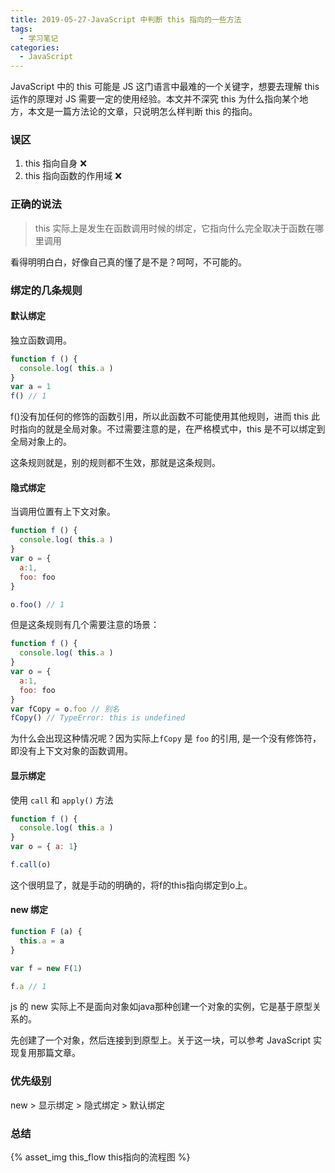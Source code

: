 ```yaml
---
title: 2019-05-27-JavaScript 中判断 this 指向的一些方法
tags:
  - 学习笔记
categories:
  - JavaScript
---
```


JavaScript 中的 this 可能是 JS 这门语言中最难的一个关键字，想要去理解 this 运作的原理对 JS 需要一定的使用经验。本文并不深究 this 为什么指向某个地方，本文是一篇方法论的文章，只说明怎么样判断 this 的指向。

### 误区
1. this 指向自身 ❌
2. this 指向函数的作用域 ❌

### 正确的说法
> this 实际上是发生在函数调用时候的绑定，它指向什么完全取决于函数在哪里调用

看得明明白白，好像自己真的懂了是不是？呵呵，不可能的。

### 绑定的几条规则

#### 默认绑定
独立函数调用。

```js
function f () {
  console.log( this.a )
}
var a = 1
f() // 1

```
f()没有加任何的修饰的函数引用，所以此函数不可能使用其他规则，进而 this 此时指向的就是全局对象。不过需要注意的是，在严格模式中，this 是不可以绑定到全局对象上的。

这条规则就是，别的规则都不生效，那就是这条规则。

#### 隐式绑定
当调用位置有上下文对象。

```js
function f () {
  console.log( this.a )
}
var o = {
  a:1,
  foo: foo
}

o.foo() // 1
```

但是这条规则有几个需要注意的场景：

```js
function f () {
  console.log( this.a )
}
var o = {
  a:1,
  foo: foo
}
var fCopy = o.foo // 别名
fCopy() // TypeError: this is undefined
```
为什么会出现这种情况呢？因为实际上`fCopy` 是 `foo` 的引用, 是一个没有修饰符，即没有上下文对象的函数调用。

#### 显示绑定
使用 `call` 和 `apply()` 方法
```js
function f () {
  console.log( this.a )
}
var o = { a: 1}

f.call(o)
```
这个很明显了，就是手动的明确的，将f的this指向绑定到o上。

#### new 绑定
```js
function F (a) {
  this.a = a
}

var f = new F(1)

f.a // 1
```
js 的 new 实际上不是面向对象如java那种创建一个对象的实例，它是基于原型关系的。

先创建了一个对象，然后连接到到原型上。关于这一块，可以参考 JavaScript 实现复用那篇文章。

### 优先级别
new > 显示绑定 > 隐式绑定 > 默认绑定

### 总结
{% asset_img this_flow this指向的流程图 %}